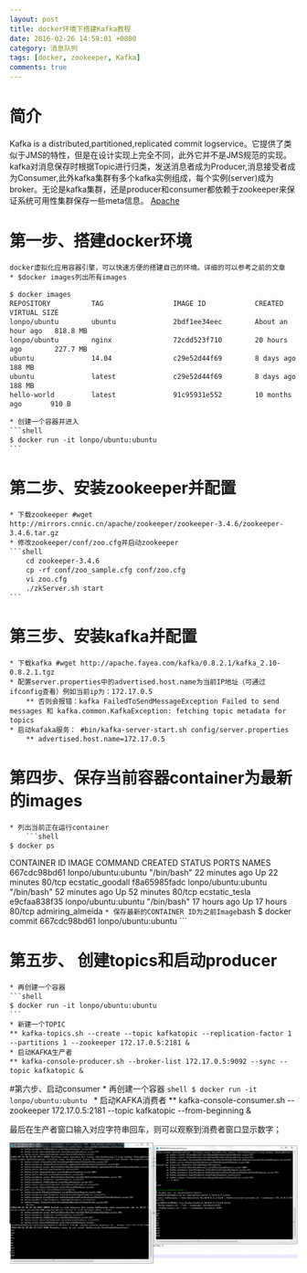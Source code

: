 ```yaml
---
layout: post
title: docker环境下搭建Kafka教程
date: 2016-02-26 14:59:01 +0800
category: 消息队列
tags: [docker, zookeeper, Kafka]
comments: true
---
```


# 简介
  Kafka is a distributed,partitioned,replicated commit logservice。它提供了类似于JMS的特性，但是在设计实现上完全不同，此外它并不是JMS规范的实现。kafka对消息保存时根据Topic进行归类，发送消息者成为Producer,消息接受者成为Consumer,此外kafka集群有多个kafka实例组成，每个实例(server)成为broker。无论是kafka集群，还是producer和consumer都依赖于zookeeper来保证系统可用性集群保存一些meta信息。
  [Apache](http://kafka.apache.org)
 
# 第一步、搭建docker环境
	docker虚拟化应用容器引擎，可以快速方便的搭建自己的环境。详细的可以参考之前的文章
	* $docker images列出所有images
```shell
$ docker images
REPOSITORY          TAG                 IMAGE ID            CREATED             VIRTUAL SIZE
lonpo/ubuntu        ubuntu              2bdf1ee34eec        About an hour ago   818.8 MB
lonpo/ubuntu        nginx               72cdd523f710        20 hours ago        227.7 MB
ubuntu              14.04               c29e52d44f69        8 days ago          188 MB
ubuntu              latest              c29e52d44f69        8 days ago          188 MB
hello-world         latest              91c95931e552        10 months ago       910 B
```
	* 创建一个容器并进入
	```shell
	$ docker run -it lonpo/ubuntu:ubuntu
	```
	
# 第二步、安装zookeeper并配置
	* 下载zookeeper #wget http://mirrors.cnnic.cn/apache/zookeeper/zookeeper-3.4.6/zookeeper-3.4.6.tar.gz 
	* 修改zookeeper/conf/zoo.cfg并启动zookeeper
	```shell
		cd zookeeper-3.4.6
		cp -rf conf/zoo_sample.cfg conf/zoo.cfg
		vi zoo.cfg
		./zkServer.sh start
	```
<!--more-->	
# 第三步、安装kafka并配置
	* 下载kafka #wget http://apache.fayea.com/kafka/0.8.2.1/kafka_2.10-0.8.2.1.tgz
	* 配置server.properties中的advertised.host.name为当前IP地址（可通过ifconfig查看）例如当前ip为：172.17.0.5
		** 否则会报错：kafka FailedToSendMessageException Failed to send messages 和 kafka.common.KafkaException: fetching topic metadata for topics
	* 启动kafaka服务： #bin/kafka-server-start.sh config/server.properties
		** advertised.host.name=172.17.0.5

# 第四步、保存当前容器container为最新的images
	* 列出当前正在运行container
		```shell
	$ docker ps
CONTAINER ID        IMAGE                 COMMAND             CREATED             STATUS              PORTS               NAMES
667cdc98bd61        lonpo/ubuntu:ubuntu   "/bin/bash"         22 minutes ago      Up 22 minutes       80/tcp              ecstatic_goodall
f8a65985fadc        lonpo/ubuntu:ubuntu   "/bin/bash"         52 minutes ago      Up 52 minutes       80/tcp              ecstatic_tesla
e9cfaa838f35        lonpo/ubuntu:ubuntu   "/bin/bash"         17 hours ago        Up 17 hours         80/tcp              admiring_almeida
	```
	* 保存最新的CONTAINER ID为之前Image
	```bash
		$ docker commit 667cdc98bd61 lonpo/ubuntu:ubuntu
	```
	
# 第五步、 创建topics和启动producer
	* 再创建一个容器
	```shell
	$ docker run -it lonpo/ubuntu:ubuntu
	```
	* 新建一个TOPIC
	** kafka-topics.sh --create --topic kafkatopic --replication-factor 1 --partitions 1 --zookeeper 172.17.0.5:2181 &
	* 启动KAFKA生产者
	** kafka-console-producer.sh --broker-list 172.17.0.5:9092 --sync --topic kafkatopic & 
#第六步、启动consumer
	* 再创建一个容器
	```shell
	$ docker run -it lonpo/ubuntu:ubuntu
	```
	* 启动KAFKA消费者
	** kafka-console-consumer.sh --zookeeper 172.17.0.5:2181 --topic kafkatopic --from-beginning & 
	 
最后在生产者窗口输入对应字符串回车，则可以观察到消费者窗口显示数字；

![kafka演示](/images/kafka.jpg)

